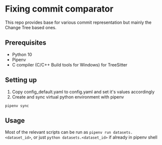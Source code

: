 # Fixing commit comparator

This repo provides base for various commit representation but mainly the Change Tree based ones. 

## Prerequisites
- Python 10
- Pipenv
- C compiler (C/C++ Build tools for Windows) for TreeSitter

## Setting up
1. Copy config_default.yaml to config.yaml and set it's values accordingly
2. Create and sync virtual python environment with pipenv
```commandline
pipenv sync
```

## Usage
Most of the relevant scripts can be run as `pipenv run datasets.<dataset_id>`, or just `python datasets.<dataset_id>`
if already in pipenv shell
